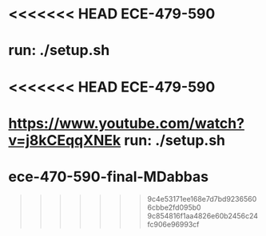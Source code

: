 <<<<<<< HEAD
ECE-479-590
=====================

run:
./setup.sh
=======
<<<<<<< HEAD
ECE-479-590
=====================
https://www.youtube.com/watch?v=j8kCEqqXNEk
run:
./setup.sh
=======
# ece-470-590-final-MDabbas
>>>>>>> 9c4e53171ee168e7d7bd92365606cbbe2fd095b0
>>>>>>> 9c854816f1aa4826e60b2456c24fc906e96993cf
